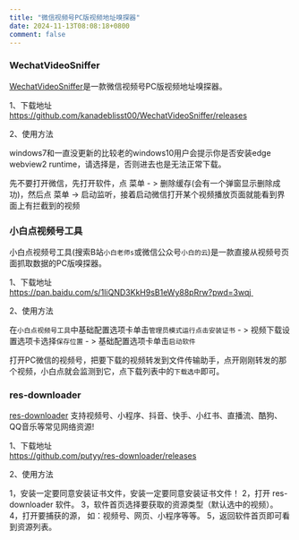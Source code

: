 ```yaml
---
title: "微信视频号PC版视频地址嗅探器"
date: 2024-11-13T08:08:18+0800
comment: false
---
```


### WechatVideoSniffer

[WechatVideoSniffer](https://github.com/kanadeblisst00/WechatVideoSniffer)是一款微信视频号PC版视频地址嗅探器。

1、下载地址  
https://github.com/kanadeblisst00/WechatVideoSniffer/releases

2、使用方法

windows7和一直没更新的比较老的windows10用户会提示你是否安装edge webview2 runtime，请选择是，否则进去也是无法正常下载。

先不要打开微信，先打开软件，点 菜单 - > 删除缓存(会有一个弹窗显示删除成功)，然后点 菜单 -> 启动监听，接着启动微信打开某个视频播放页面就能看到界面上有拦截到的视频

### 小白点视频号工具

小白点视频号工具(搜索B站`小白老师s`或微信公众号`小白的云`)是一款直接从视频号页面抓取数据的PC版嗅探器。

1、下载地址  
https://pan.baidu.com/s/1IiQND3KkH9sB1eWy88pRrw?pwd=3wqj 

2、使用方法

在`小白点视频号工具`中基础配置选项卡单击`管理员模式运行点击安装证书` - > 视频下载设置选项卡选择`保存位置` - > 基础配置选项卡单击`启动软件`
 
打开PC微信的视频号，把要下载的视频转发到文件传输助手，点开刚刚转发的那个视频，小白点就会监测到它，点下载列表中的`下载选中`即可。

### res-downloader

[res-downloader](https://github.com/putyy/res-downloader) 支持视频号、小程序、抖音、快手、小红书、直播流、酷狗、QQ音乐等常见网络资源!

1、下载地址  
https://github.com/putyy/res-downloader/releases

2、使用方法

1，安装一定要同意安装证书文件，安装一定要同意安装证书文件！
2，打开 res-downloader 软件。
3，软件首页选择要获取的资源类型（默认选中的视频）。
4，打开要捕获的源， 如：视频号、网页、小程序等等。
5，返回软件首页即可看到资源列表。